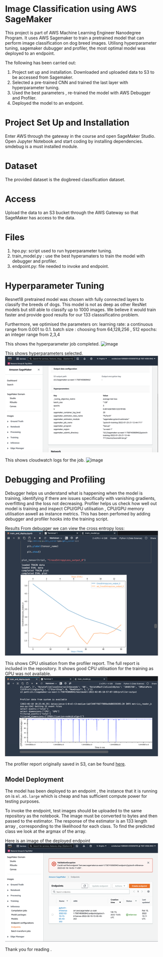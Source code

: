 # Image Classification using AWS SageMaker

This project is part of AWS Machine Learning Engineer Nanodegree Program. It uses AWS Sagemaker to train a pretrained model that can perform image classification on dog breed images. Utilisng hyperparameter tuning, sagemaker dubugger and profiler, the most optimal model was deployed to an endpoint. 

The following has been carried out:
1. Project set up and installation. Downloaded and uploaded data to S3 to be accessed from Sagemaker. 
2. Selected a pre-trained CNN and trained the last layer with hyperparameter tuning.
3. Used the best parameters , re-trained the model with AWS Debugger and Profiler. 
4. Deployed the model to an endpoint. 


# Project Set Up and Installation
Enter AWS through the gateway in the course and open SageMaker Studio. Open Jupyter Notebook and start coding by installing dependencies. smdebug is a must installed module.

# Dataset
The provided dataset is the dogbreed classification dataset.

# Access
Upload the data to an S3 bucket through the AWS Gateway so that SageMaker has access to the data.

# Files
1. hpo.py: script used to run hyperparameter tuning.
2. train_model.py : use the best hyperamaters to train the model with debugger and profiler. 
3. endpoint.py: file needed to invoke and endpoint.

# Hyperparameter Tuning
Resnet18 pretrained model was chosen with fully connected layers to classify the breeds of dogs. This model is not as deep as other ResNet models but still able to classify up to 1000 images. We believe it would train faster and provide good results for our 133 classsificatino problem.

Furthermore, we optimised the parameters on:
learning rate: a continuous range from 0.001 to 0.1.
batch size : choosing from 64,128,256 , 512
epochs: an integer range from 2,3,4


This shows the hyperparameter job completed.
![image](images/training_proof_hpo1.png)

This shows hyperparameters selected.
![image](images/selected_hpo.png)

This shows cloudwatch logs for the job.
![image](images/training_proof_hpo3.png)

# Debugging and Profiling
Debugger helps us understand what is happening when the model is training, identifying if there are issues specifically with vanishing gradients, overfitting and the loss not decreasing. Profiler helps us check how well out model is training and inspect CPU/GPU utilisation , CPU/GPU memory utilisation aswell as instance metrics. This has been perfomed by adding debugger and profiler hooks into the training script. 

Results
From debugger we can view the cross entropy loss:
![image](images/debugger_chart.png)

This shows CPU utiisation from the profiler report. The full report is included in the repository. It shows good CPU utilisation for the training as GPU was not available. 
![image](images/profiler_chart.png)

The profiler report originally saved in S3, can be found [here](ProfilerReport/profiler-output/profiler-report.html).

## Model Deployment
The model has been deployed to an endpoint , the instance that it is running on is `ml.m5.large` which is cheap and has sufficient compute power for testing purposes. 

To invoke the endpoint, test images should be uploaded to the same repository as the notebook. The image must be converted to bytes and then passed to the estimator. The response of the estimator is an 133 length array , corresponding to the likelihood for each class. To find the predicted class we look at the argmax of the array. 

Here is an image of the deployed endpoint
![image](images/endpoint.png)




Thank you for reading . 